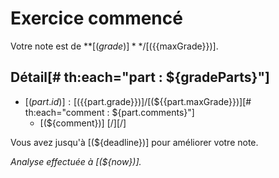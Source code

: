 # Exercice commencé
Votre note est de **[(${{grade}})]**/[(${{maxGrade}})].  

## Détail[# th:each="part : ${gradeParts}"]
* [(${part.id})]: [(${{part.grade}})]/[(${{part.maxGrade}})][# th:each="comment : ${part.comments}"]
    * [(${comment})]
[/][/]


Vous avez jusqu'à [(${deadline})] pour améliorer votre note.

*Analyse effectuée à [(${now})].*
